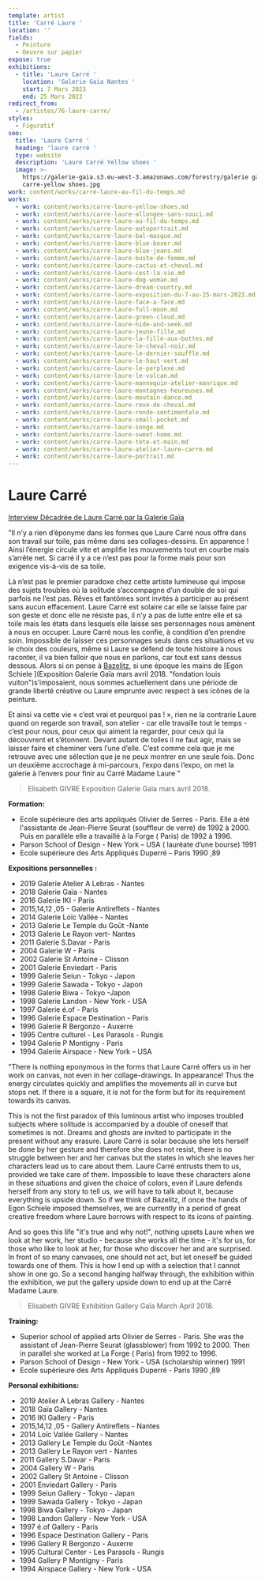 ```yaml
---
template: artist
title: 'Carré Laure '
location: ''
fields:
  - Peinture
  - Oeuvre sur papier
expose: true
exhibitions:
  - title: 'Laure Carré '
    location: 'Galerie Gaia Nantes '
    start: 7 Mars 2023
    end: 25 Mars 2023
redirect_from:
  - /artistes/76-laure-carre/
styles:
  - Figuratif
seo:
  title: 'Laure Carré '
  heading: 'laure carré '
  type: website
  description: 'Laure Carré Yellow shoes '
  image: >-
    https://galerie-gaia.s3.eu-west-3.amazonaws.com/forestry/galerie gaia-laure
    carre-yellow shoes.jpg
work: content/works/carre-laure-au-fil-du-temps.md
works:
  - work: content/works/carre-laure-yellow-shoes.md
  - work: content/works/carre-laure-allongee-sans-souci.md
  - work: content/works/carre-laure-au-fil-du-temps.md
  - work: content/works/carre-laure-autoportrait.md
  - work: content/works/carre-laure-bal-masque.md
  - work: content/works/carre-laure-blue-boxer.md
  - work: content/works/carre-laure-blue-jeans.md
  - work: content/works/carre-laure-buste-de-femme.md
  - work: content/works/carre-laure-cactus-et-cheval.md
  - work: content/works/carre-laure-cest-la-vie.md
  - work: content/works/carre-laure-dog-woman.md
  - work: content/works/carre-laure-dream-country.md
  - work: content/works/carre-laure-exposition-du-7-au-25-mars-2023.md
  - work: content/works/carre-laure-face-a-face.md
  - work: content/works/carre-laure-full-moon.md
  - work: content/works/carre-laure-green-cloud.md
  - work: content/works/carre-laure-hide-and-seek.md
  - work: content/works/carre-laure-jeune-fille.md
  - work: content/works/carre-laure-la-fille-aux-bottes.md
  - work: content/works/carre-laure-le-cheval-noir.md
  - work: content/works/carre-laure-le-dernier-souffle.md
  - work: content/works/carre-laure-le-haut-vert.md
  - work: content/works/carre-laure-le-perplexe.md
  - work: content/works/carre-laure-le-volcan.md
  - work: content/works/carre-laure-mannequin-atelier-manrique.md
  - work: content/works/carre-laure-montagnes-heureuses.md
  - work: content/works/carre-laure-moutain-dance.md
  - work: content/works/carre-laure-reve-de-cheval.md
  - work: content/works/carre-laure-ronde-sentimentale.md
  - work: content/works/carre-laure-small-pocket.md
  - work: content/works/carre-laure-songe.md
  - work: content/works/carre-laure-sweet-home.md
  - work: content/works/carre-laure-tete-et-main.md
  - work: content/works/carre-laure-atelier-laure-carre.md
  - work: content/works/carre-laure-portrait.md
---
```


# Laure Carré

[Interview Décadrée de Laure Carré par la Galerie Gaïa](https://youtu.be/_yZm3PLM4Z4 "interview galerie gaia laure carré")

"Il n’y a rien d’éponyme dans les formes que Laure Carré nous offre dans son travail sur toile, pas même dans ses collages-dessins. En apparence ! Ainsi l’énergie circule  vite et amplifie les mouvements tout en courbe mais s’arrête net. Si carré il y a ce n’est pas pour la forme mais pour son exigence vis-à-vis de sa toile.

Là n’est pas le premier paradoxe chez cette artiste lumineuse qui impose des sujets troubles où la solitude s’accompagne d’un double de soi qui parfois ne l’est pas. Rêves et fantômes sont invités à participer au présent sans aucun effacement. Laure Carré est solaire car elle se laisse faire par son geste et donc elle ne résiste pas, il n’y a pas de lutte entre elle et sa toile mais les états dans lesquels elle laisse ses personnages nous amènent à nous en occuper. Laure Carré nous les confie, à condition d’en prendre soin. Impossible de laisser ces personnages seuls dans ces situations et vu le choix des couleurs, même si Laure se défend de toute histoire à nous raconter, il va bien falloir que nous en parlions, car tout est sans dessus dessous. Alors si on pense à [Bazelitz](https://galeriegaia.fr/artists/estampes/ "bazelitz estampe putman"), si une époque les mains de \[Egon Schiele ]\(Exposition Galerie Gaïa mars avril 2018. "fondation louis vuiton")s’imposaient, nous sommes actuellement dans une période de grande liberté créative ou Laure emprunte avec respect à ses icônes de la peinture.

Et ainsi va cette vie « c’est vrai et pourquoi pas ! », rien ne la contrarie Laure quand on regarde son travail, son atelier - car elle travaille tout le temps - c’est pour nous, pour ceux qui aiment la regarder, pour ceux qui la découvrent et s’étonnent. Devant autant de toiles il ne faut agir, mais se laisser faire et cheminer vers l’une d’elle. C’est comme cela que je me retrouve avec une sélection que je ne peux montrer en une seule fois. Donc un deuxième accrochage à mi-parcours, l’expo dans l’expo, on met la galerie à l’envers pour finir au Carré Madame Laure "

> Elisabeth GIVRE Exposition Galerie Gaïa mars avril 2018.

**Formation:**

* Ecole supérieure des arts appliqués Olivier de Serres - Paris. Elle a été l'assistante de Jean-Pierre Seurat (souffleur de verre) de 1992 à 2000. Puis en parallèle elle a travaillé à la Forge ( Paris)  de 1992 à 1996.
* Parson School of Design - New York – USA ( lauréate d’une bourse) 1991
* Ecole supérieure des Arts Appliqués Duperré – Paris 1990 ,89

**Expositions personnelles :**

* 2019 Galerie Atelier A Lebras - Nantes
* 2018 Galerie Gaïa - Nantes
* 2016 Galerie IKI - Paris
* 2015,14,12 ,05 - Galerie Antireflets - Nantes
* 2014 Galerie Loïc Vallée - Nantes
* 2013 Galerie Le Temple du Goût -Nante
* 2013 Galerie Le Rayon vert- Nantes
* 2011 Galerie S.Davar - Paris
* 2004 Galerie W - Paris
* 2002 Galerie St Antoine - Clisson
* 2001 Galerie Enviedart - Paris
* 1999 Galerie Seiun - Tokyo - Japon
* 1999 Galerie Sawada - Tokyo - Japon
* 1998 Galerie Biwa - Tokyo -Japon
* 1998 Galerie Landon - New York - USA
* 1997 Galerie é.of - Paris
* 1996 Galerie Espace Destination - Paris
* 1996 Galerie R Bergonzo - Auxerre
* 1995 Centre culturel - Les Parasols - Rungis
* 1994 Galerie P Montigny - Paris
* 1994 Galerie Airspace - New York – USA

"There is nothing eponymous in the forms that Laure Carré offers us in her work on canvas, not even in her collage-drawings. In appearance! Thus the energy circulates quickly and amplifies the movements all in curve but stops net. If there is a square, it is not for the form but for its requirement towards its canvas.

This is not the first paradox of this luminous artist who imposes troubled subjects where solitude is accompanied by a double of oneself that sometimes is not. Dreams and ghosts are invited to participate in the present without any erasure. Laure Carré is solar because she lets herself be done by her gesture and therefore she does not resist, there is no struggle between her and her canvas but the states in which she leaves her characters lead us to care about them. Laure Carré entrusts them to us, provided we take care of them. Impossible to leave these characters alone in these situations and given the choice of colors, even if Laure defends herself from any story to tell us, we will have to talk about it, because everything is upside down. So if we think of Bazelitz, if once the hands of Egon Schiele imposed themselves, we are currently in a period of great creative freedom where Laure borrows with respect to its icons of painting.

And so goes this life "it's true and why not!", nothing upsets Laure when we look at her work, her studio - because she works all the time - it's for us, for those who like to look at her, for those who discover her and are surprised. In front of so many canvases, one should not act, but let oneself be guided towards one of them. This is how I end up with a selection that I cannot show in one go. So a second hanging halfway through, the exhibition within the exhibition, we put the gallery upside down to end up at the Carré Madame Laure.

> Elisabeth GIVRE Exhibition Gallery Gaïa March April 2018.

**Training:**

* Superior school of applied arts Olivier de Serres - Paris. She was the assistant of Jean-Pierre Seurat (glassblower) from 1992 to 2000. Then in parallel she worked at La Forge ( Paris) from 1992 to 1996.
* Parson School of Design - New York - USA (scholarship winner) 1991
* Ecole supérieure des Arts Appliqués Duperré - Paris 1990 ,89

**Personal exhibitions:**

* 2019 Atelier A Lebras Gallery - Nantes
* 2018 Gaïa Gallery - Nantes
* 2016 IKI Gallery - Paris
* 2015,14,12 ,05 - Gallery Antireflets - Nantes
* 2014 Loïc Vallée Gallery - Nantes
* 2013 Gallery Le Temple du Goût -Nantes
* 2013 Gallery Le Rayon vert - Nantes
* 2011 Gallery S.Davar - Paris
* 2004 Gallery W - Paris
* 2002 Gallery St Antoine - Clisson
* 2001 Enviedart Gallery - Paris
* 1999 Seiun Gallery - Tokyo - Japan
* 1999 Sawada Gallery - Tokyo - Japan
* 1998 Biwa Gallery - Tokyo - Japan
* 1998 Landon Gallery - New York - USA
* 1997 é.of Gallery - Paris
* 1996 Espace Destination Gallery - Paris
* 1996 Gallery R Bergonzo - Auxerre
* 1995 Cultural Center - Les Parasols - Rungis
* 1994 Gallery P Montigny - Paris
* 1994 Airspace Gallery - New York - USA
